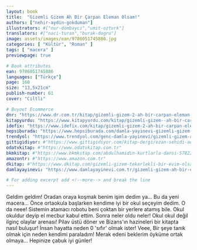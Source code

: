 ```yaml
---
layout: book
title:  "Gizemli Gizem Ah Bir Çarpan Eleman Olsam!"
authors: ["nehir-aydin-gokduman"]
illustrators: #["nur-dombayci","umit-ozturk"]
translators: #["naci-turan","burak-dogru"]
image: assets/images/ean/9786051745886.jpg
categories: [ "Kültür", "Roman" ]
tags: [ "macera" ]
previewpage: true

# Book attributes
ean: 9786051745886
languages: ["Türkçe"]
page: 160
size: "13,5x21cm"
publish-number: 61
cover: "Ciltli"

# Buyout Ecommerce
dnr: "https://www.dr.com.tr/kitap/gizemli-gizem-2-ah-bir-carpan-eleman-olsam/cocuk-ve-genclik/genclik-10-yas/roman-oyku/urunno=0001910540001"
kitapyurdu: "https://www.kitapyurdu.com/kitap/gizemli-gizem--ah-bir-carpan-eleman-olsam/575077.html&filter_name=Gizemli+Gizem"
idefix: "https://www.idefix.com/kitap/gizemli-gizem-2-ah-bir-carpan-eleman-olsam/cocuk-ve-genclik/genclik-10-yas/roman-oyku/urunno=0001910540001"
hepsiburada: "https://www.hepsiburada.com/damla-yayinevi-gizemli-gizem-ah-bir-carpan-eleman-olsam-p-HBCV000002M4CL"
trendyol: "https://www.trendyol.com/genc-damla-yayinevi/gizemli-gizem-ah-bir-carpan-eleman-olsam-p-90281180"
gittigidiyor: #"https://www.gittigidiyor.com/kitap-dergi/ezan-sehidi-adnan-menderes_pdp_732728793"
odatvkitap: #"https://www.odatvkitap.com.tr"
bkmkitap: #"https://www.bkmkitap.com/abdulhamidin-kurtlarla-dansi-578226"
amazontr: #"https://www.amazon.com.tr"
dkitap: #"https://www.dkitap.com/gizemli-gizem-tekerlekli-bir-evim-olsa"
damlayayinevi: "https://www.damlayayinevi.com.tr/gizemli-gizem-ah-bir-carpan-eleman-olsam"

# For adding excerpt add <!--more--> and break the line
---
```

Geldim geldim!
Oradan oraya koşmak benim işim dedim ya…
Bu da yeni macera…
Önce ortaokula başlarken kendime iyi bir okul seçeyim dedim.
O da neee!
Sistemin atamacı robotu beni çoktan bir yerlere atamış bile.
Okul okuldur deyip el mecbur kabul ettim.
Sonra neler oldu neler!
Okul okul değil ilginç olaylar arenası!
Pilav üstü döner ve Bizans'ın hazineleri bir kitapta nasıl buluşur!
İnsan hayatta neden 0 'sıfır' olmak ister!
Veee,
Bir şeye tanık olmak için neden kendimi paraladım!
Merak edeni beklerim öyküme ortak olmaya…
Hepinize çabuk iyi günler!
<!--more--> 